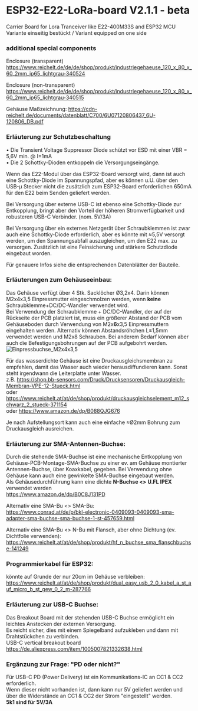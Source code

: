 # ESP32-E22-LoRa-board V2.1.1 - beta
Carrier Board for Lora Tranceiver like E22-400M33S and ESP32 MCU  
Variante einseitig bestückt / Variant equipped on one side

### additional special components
Enclosure (transparent)  
https://www.reichelt.de/de/de/shop/produkt/industriegehaeuse_120_x_80_x_60_2mm_ip65_lichtgrau-340524

Enclosure (non-transparent)  
https://www.reichelt.de/de/de/shop/produkt/industriegehaeuse_120_x_80_x_60_2mm_ip65_lichtgrau-340515

Gehäuse Maßzeichnung:
https://cdn-reichelt.de/documents/datenblatt/C700/6U07120806437_6U-120806_DB.pdf

### Erläuterung zur Schutzbeschaltung
• Die Transient Voltage Suppressor Diode schützt vor ESD mit einer VBR = 5,6V min. @ I=1mA  
• Die 2 Schottky-Dioden entkoppeln die Versorgungseingänge.

Wenn das E22-Modul über das ESP32-Board versorgt wird, dann ist auch eine Schottky-Diode im Spannungspfad, aber es können u.U. über den USB-µ Stecker nicht die zusätzlich zum ESP32-Board erforderlichen 650mA für den E22 beim Senden geliefert werden.

Bei Versorgung über externe USB-C ist ebenso eine Schottky-Diode zur Entkopplung, bringt aber den Vorteil der höheren Stromverfügbarkeit und robusteren USB-C Verbinder. (nom. 5V/3A)

Bei Versorgung über ein externes Netzgerät über Schraubklemmen ist zwar auch eine Schottky-Diode erforderlich, aber es könnte mit ≈5,5V versorgt werden, um den Spannungsabfall auszugleichen, um den E22 max. zu versorgen. Zusätzlich ist eine Feinsicherung und stärkere Schutzdiode eingebaut worden.

Für genauere Infos siehe die entsprechenden Datenblätter der Bauteile.

### Erläuterungen zum Gehäuseeinbau:
Das Gehäuse verfügt über 4 Stk. Sacklöcher Ø3,2x4. Darin können M2x4x3,5 Einpressmutter eingeschmolzen werden, wenn **keine** Schraubklemme+DC/DC-Wandler verwendet wird.  
Bei Verwendung der Schraubklemme + DC/DC-Wandler, der auf der Rückseite der PCB platziert ist, muss ein größerer Abstand der PCB vom Gehäuseboden durch Verwendung von M2x**6**x3,5 Einpressmuttern eingehalten werden. Alternativ können Abstandsröhchen L≥1,5mm verwendet werden und M2x8 Schrauben.
Bei anderem Bedarf können aber auch die Befestigungsbohrungen auf der PCB aufgebohrt werden.  
![Einpressbuchse_M2x4x3,5](https://github.com/user-attachments/assets/9b76f58b-3f03-4ac9-bbe7-2f518731cc2d)

Für das wasserdichte Gehäuse ist eine Druckausgleichsmembran zu empfehlen, damit das Wasser auch wieder herausdiffundieren kann. Sonst steht irgendwann die Leiterplatte unter Wasser.  
z.B. https://shop.bb-sensors.com/Druck/Drucksensoren/Druckausgleich-Membran-VPE-12-Stueck.html  
oder https://www.reichelt.at/at/de/shop/produkt/druckausgleichselement_m12_schwarz_2_stueck-371154  
oder https://www.amazon.de/dp/B088QJG676

Je nach Aufstellungsort kann auch eine einfache ≈Ø2mm Bohrung zum Druckausgleich ausreichen.

### Erläuterung zur SMA-Antennen-Buchse:
Durch die stehende SMA-Buchse ist eine mechanische Entkopplung von Gehäuse-PCB-Montage-SMA-Buchse zu einer ev. am Gehäuse montierter Antennen-Buchse, über Koaxkabel, gegeben. Bei Verwendung ohne Gehäuse kann auch eine gewinkelte SMA-Buchse eingebaut werden.  
Als Gehäusedurchführung kann eine dichte **N-Buchse <> U.FL IPEX** verwendet werden  
https://www.amazon.de/dp/B0C8J131PD

Alternativ eine SMA-Bu <> SMA-Bu:  
https://www.conrad.at/de/p/bkl-electronic-0409093-0409093-sma-adapter-sma-buchse-sma-buchse-1-st-457659.html

Alternativ eine SMA-Bu <> N-Bu mit Flansch, aber ohne Dichtung (ev. Dichtfolie verwenden):  
https://www.reichelt.at/at/de/shop/produkt/hf_n_buchse_sma_flanschbuchse-141249

### Programmierkabel für ESP32:
könnte auf Grunde der nur 20cm im Gehäuse verbleiben:  
https://www.reichelt.at/at/de/shop/produkt/dual_easy_usb_2_0_kabel_a_st_auf_micro_b_st_gew_0_2_m-287766

### Erläuterung zur USB-C Buchse:
Das Breakout Board mit der stehenden USB-C Buchse ermöglicht ein leichtes Anstecken der externen Versorgung.  
Es reicht sicher, dies mit einem Spiegelband aufzukleben und dann mit Drahtstückchen zu verbinden.  
USB-C vertical breakout board https://de.aliexpress.com/item/1005007821332638.html

### Ergänzung zur Frage: "PD oder nicht?"
Für USB-C PD (Power Delivery) ist ein Kommunikations-IC an CC1 & CC2 erforderlich.  
Wenn dieser nicht vorhanden ist, dann kann nur 5V geliefert werden und über die Widerstände an CC1 & CC2 der Strom "eingestellt" werden.  
**5k1 sind für 5V/3A**
